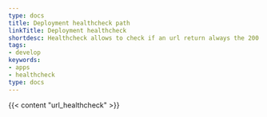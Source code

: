 ```yaml
---
type: docs
title: Deployment healthcheck path
linkTitle: Deployment healthcheck
shortdesc: Healthcheck allows to check if an url return always the 200 code.
tags:
- develop
keywords:
- apps
- healthcheck
type: docs
---
```


{{< content "url_healthcheck" >}}
